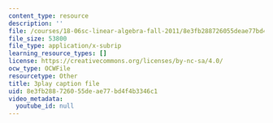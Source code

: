 ```yaml
---
content_type: resource
description: ''
file: /courses/18-06sc-linear-algebra-fall-2011/8e3fb288726055deae77bd4f4b3346c1_HgC1l_6ySkc.vtt
file_size: 53800
file_type: application/x-subrip
learning_resource_types: []
license: https://creativecommons.org/licenses/by-nc-sa/4.0/
ocw_type: OCWFile
resourcetype: Other
title: 3play caption file
uid: 8e3fb288-7260-55de-ae77-bd4f4b3346c1
video_metadata:
  youtube_id: null
---
```

